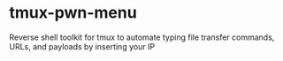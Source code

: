 # tmux-pwn-menu
Reverse shell toolkit for tmux to automate typing file transfer commands, URLs, and payloads by inserting your IP
